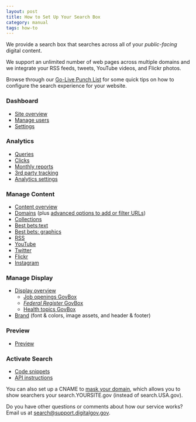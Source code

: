 ```yaml
---
layout: post
title: How to Set Up Your Search Box
category: manual
tags: how-to
---
```


We provide a search box that searches across all of your *public-facing* digital content.

We support an unlimited number of web pages across multiple domains and we integrate your RSS feeds, tweets, YouTube videos, and Flickr photos.

Browse through our [Go-Live Punch List](/blog/go-live.html) for some quick tips on how to configure the search experience for your website.

### Dashboard

* [Site overview](/manual/site-overview.html)
* [Manage users](/manual/users.html)
* [Settings](/manual/settings.html)

### Analytics

* [Queries](/manual/queries.html)
* [Clicks](/manual/clicks.html)
* [Monthly reports](/manual/monthly-reports.html)
* [3rd party tracking](/manual/third-party.html)
* [Analytics settings](/manual/analytics-settings.html)

### Manage Content

* [Content overview](/manual/content-overview.html)
* [Domains](/manual/domains.html) (plus [advanced options to add or filter URLs](/manual/domains-advanced.html))
* [Collections](/manual/collections.html)
* [Best bets:text](/manual/best-bets-text.html)
* [Best bets: graphics](/manual/best-bets-graphics.html)
* [RSS](/manual/rss.html)
* [YouTube](/manual/youtube.html)
* [Twitter](/manual/twitter.html)
* [Flickr](/manual/flickr.html)
* [Instagram](/manual/instagram.html)

### Manage Display

* [Display overview](/manual/display-overview.html)
    * [Job openings GovBox](/manual/govbox-jobs.html)
    * [*Federal Register* GovBox](/manual/govbox-federal-register.html)
    * [Health topics GovBox](/manual/govbox-health.html)
* [Brand](/manual/brand.html) (font & colors, image assets, and header & footer)

### Preview

* [Preview](/manual/preview.html)

### Activate Search

* [Code snippets](/manual/code.html)
* [API instructions](/manual/api.html)

You can also set up a CNAME to [mask your domain](/manual/cname.html), which allows you to show searchers your search.YOURSITE.gov (instead of search.USA.gov). 

Do you have other questions or comments about how our service works? Email us at <search@support.digitalgov.gov>.